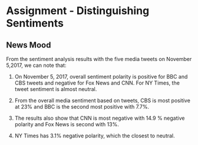 
# Assignment - Distinguishing Sentiments
## News Mood

From the sentiment analysis results with the five media tweets on November 5,2017, we can note that:
 
1. On November 5, 2017, overall sentiment polarity is positive for BBC and CBS tweets and negative for Fox News and CNN. For NY Times, the tweet sentiment is almost neutral. 

2. From the overall media sentiment based on tweets, CBS is most positive at 23% and BBC is the second most positive with 7.7%.

3. The results also show that CNN is most negative with 14.9 % negative polarity and Fox News is second with 13%.

4. NY Times has 3.1% negative polarity, which the closest to neutral.


